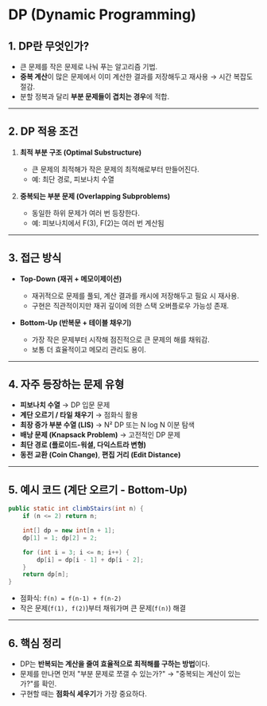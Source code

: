 # DP (Dynamic Programming)

## 1. DP란 무엇인가?

* 큰 문제를 작은 문제로 나눠 푸는 알고리즘 기법.
* **중복 계산**이 많은 문제에서 이미 계산한 결과를 저장해두고 재사용 → 시간 복잡도 절감.
* 분할 정복과 달리 **부분 문제들이 겹치는 경우**에 적합.

---

## 2. DP 적용 조건

1. **최적 부분 구조 (Optimal Substructure)**

    * 큰 문제의 최적해가 작은 문제의 최적해로부터 만들어진다.
    * 예: 최단 경로, 피보나치 수열

2. **중복되는 부분 문제 (Overlapping Subproblems)**

    * 동일한 하위 문제가 여러 번 등장한다.
    * 예: 피보나치에서 F(3), F(2)는 여러 번 계산됨

---

## 3. 접근 방식

* **Top-Down (재귀 + 메모이제이션)**

    * 재귀적으로 문제를 풀되, 계산 결과를 캐시에 저장해두고 필요 시 재사용.
    * 구현은 직관적이지만 재귀 깊이에 의한 스택 오버플로우 가능성 존재.

* **Bottom-Up (반복문 + 테이블 채우기)**

    * 가장 작은 문제부터 시작해 점진적으로 큰 문제의 해를 채워감.
    * 보통 더 효율적이고 메모리 관리도 용이.

---

## 4. 자주 등장하는 문제 유형

* **피보나치 수열** → DP 입문 문제
* **계단 오르기 / 타일 채우기** → 점화식 활용
* **최장 증가 부분 수열 (LIS)** → N² DP 또는 N log N 이분 탐색
* **배낭 문제 (Knapsack Problem)** → 고전적인 DP 문제
* **최단 경로 (플로이드-워셜, 다익스트라 변형)**
* **동전 교환 (Coin Change)**, **편집 거리 (Edit Distance)**

---

## 5. 예시 코드 (계단 오르기 - Bottom-Up)

```java
public static int climbStairs(int n) {
    if (n <= 2) return n;

    int[] dp = new int[n + 1];
    dp[1] = 1; dp[2] = 2;

    for (int i = 3; i <= n; i++) {
        dp[i] = dp[i - 1] + dp[i - 2];
    }
    return dp[n];
}
```

* 점화식: `f(n) = f(n-1) + f(n-2)`
* 작은 문제(`f(1), f(2)`)부터 채워가며 큰 문제(`f(n)`) 해결

---

## 6. 핵심 정리

* DP는 **반복되는 계산을 줄여 효율적으로 최적해를 구하는 방법**이다.
* 문제를 만나면 먼저 "부분 문제로 쪼갤 수 있는가?" → "중복되는 계산이 있는가?"를 확인.
* 구현할 때는 **점화식 세우기**가 가장 중요하다.